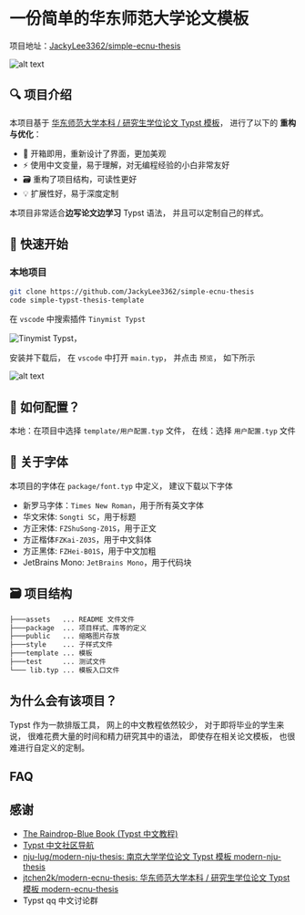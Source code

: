 # 一份简单的华东师范大学论文模板

项目地址：[JackyLee3362/simple-ecnu-thesis](https://github.com/JackyLee3362/simple-ecnu-thesis)

![alt text](https://assets-1302294329.cos.ap-shanghai.myqcloud.com/2025/md/202503291647410.png)

## 🔍️ 项目介绍

本项目基于 [华东师范大学本科 / 研究生学位论文 Typst 模板](https://github.com/jtchen2k/modern-ecnu-thesis)，
进行了以下的 **重构与优化**：

- 💄 开箱即用，重新设计了界面，更加美观
- ⚡️ 使用中文变量，易于理解，对无编程经验的小白非常友好
- 🗃️ 重构了项目结构，可读性更好
- 💡 扩展性好，易于深度定制

本项目非常适合**边写论文边学习** Typst 语法，
并且可以定制自己的样式。

## 🙈 快速开始

### 本地项目

```sh
git clone https://github.com/JackyLee3362/simple-ecnu-thesis
code simple-typst-thesis-template
```

在 `vscode` 中搜索插件 `Tinymist Typst`

![Tinymist Typst](https://assets-1302294329.cos.ap-shanghai.myqcloud.com/2025/md/202503291647595.png)，


安装并下载后，
在 `vscode` 中打开 `main.typ`，
并点击 `预览`，
如下所示

![alt text](https://assets-1302294329.cos.ap-shanghai.myqcloud.com/2025/md/202503291647340.png)

## 🔧 如何配置？

本地：在项目中选择 `template/用户配置.typ` 文件，
在线：选择 `用户配置.typ` 文件

## 🧐 关于字体

本项目的字体在 `package/font.typ` 中定义，
建议下载以下字体

- 新罗马字体：`Times New Roman`，用于所有英文字体
- 华文宋体: `Songti SC`，用于标题
- 方正宋体: `FZShuSong-Z01S`，用于正文
- 方正楷体`FZKai-Z03S`，用于中文斜体
- 方正黑体: `FZHei-B01S`，用于中文加粗
- JetBrains Mono: `JetBrains Mono`，用于代码块

## 🗃️ 项目结构

```sh
├───assets   ... README 文件文件
├───package  ... 项目样式、库等的定义
├───public   ... 缩略图片存放
├───style    ... 子样式文件
├───template ... 模板
├───test     ... 测试文件
└─── lib.typ ... 模板入口文件
```

## 为什么会有该项目？

Typst 作为一款排版工具，
网上的中文教程依然较少，
对于即将毕业的学生来说，
很难花费大量的时间和精力研究其中的语法，
即使存在相关论文模板，
也很难进行自定义的定制。

## FAQ

## 感谢

- [The Raindrop-Blue Book (Typst 中文教程)](https://typst-doc-cn.github.io/tutorial/)
- [Typst 中文社区导航](https://typst-doc-cn.github.io/guide/)
- [nju-lug/modern-nju-thesis: 南京大学学位论文 Typst 模板 modern-nju-thesis](https://github.com/nju-lug/modern-nju-thesis)
- [jtchen2k/modern-ecnu-thesis: 华东师范大学本科 / 研究生学位论文 Typst 模板 modern-ecnu-thesis](https://github.com/jtchen2k/modern-ecnu-thesis)
- Typst qq 中文讨论群
